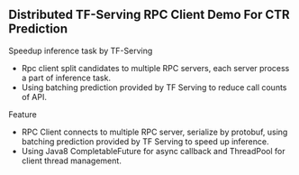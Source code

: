 ## Distributed TF-Serving RPC Client Demo For CTR Prediction

Speedup inference task by TF-Serving
- Rpc client split candidates to multiple RPC servers, each server process a part of inference task.
- Using batching prediction provided by TF Serving to reduce call counts of API.


Feature
- RPC Client connects to multiple RPC server, serialize by protobuf, using batching prediction provided by TF Serving to speed up inference.  
- Using Java8 CompletableFuture for async callback and ThreadPool for client thread management.
